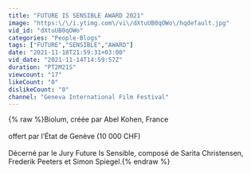 ```yaml
---
title: "FUTURE IS SENSIBLE AWARD 2021"
image: "https:\/\/i.ytimg.com\/vi\/dXtuUB0qOWo\/hqdefault.jpg"
vid_id: "dXtuUB0qOWo"
categories: "People-Blogs"
tags: ["FUTURE","SENSIBLE","AWARD"]
date: "2021-11-18T21:59:31+03:00"
vid_date: "2021-11-14T14:59:57Z"
duration: "PT2M21S"
viewcount: "17"
likeCount: "0"
dislikeCount: "0"
channel: "Geneva International Film Festival"
---
```

{% raw %}Biolum, créée par Abel Kohen, France <br /><br />offert par l’État de Genève (10 000 CHF) <br /><br />Décerné par le Jury Future Is Sensible, composé de Sarita Christensen, Frederik Peeters et Simon Spiegel.{% endraw %}
